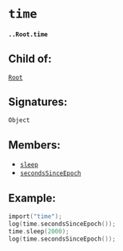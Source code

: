# `time`

#### `..Root.time`

## Child of:

[`Root`](docs..Root.md)

## Signatures:

`Object`

## Members:

- [`sleep`](docs..Root.time.sleep.md)
- [`secondsSinceEpoch`](docs..Root.time.secondsSinceEpoch.md)


## Example:

```c
import("time");
log(time.secondsSinceEpoch());
time.sleep(2000);
log(time.secondsSinceEpoch());
```